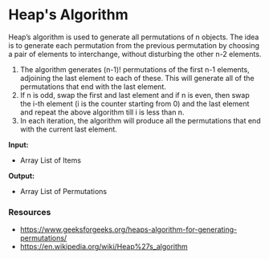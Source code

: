 # Heap's Algorithm
Heap’s algorithm is used to generate all permutations of n objects. The idea is to generate each permutation from the previous permutation by choosing a pair of elements to interchange, without disturbing the other n-2 elements.

1. The algorithm generates (n-1)! permutations of the first n-1 elements, adjoining the last element to each of these. This will generate all of the permutations that end with the last element.
2. If n is odd, swap the first and last element and if n is even, then swap the i-th element (i is the counter starting from 0) and the last element and repeat the above algorithm till i is less than n.
3. In each iteration, the algorithm will produce all the permutations that end with the current last element.

**Input:**
- Array List of Items

**Output:**
- Array List of Permutations

### Resources
* https://www.geeksforgeeks.org/heaps-algorithm-for-generating-permutations/
* https://en.wikipedia.org/wiki/Heap%27s_algorithm
